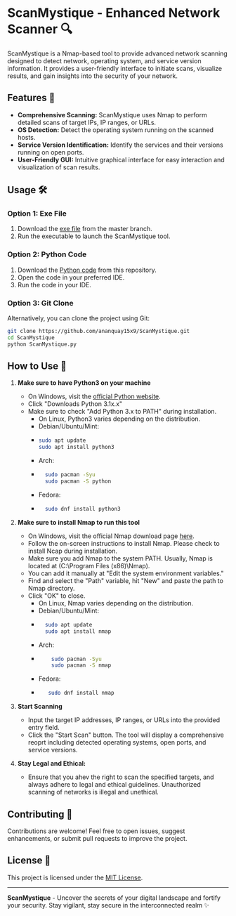 # ScanMystique - Enhanced Network Scanner 🔍

ScanMystique is a Nmap-based tool to provide advanced network scanning designed to detect network, operating system, and service version information. It provides a user-friendly interface to initiate scans, visualize results, and gain insights into the security of your network.


## Features 🚀

- **Comprehensive Scanning:** ScanMystique uses Nmap to perform detailed scans of target IPs, IP ranges, or URLs.
- **OS Detection:** Detect the operating system running on the scanned hosts.
- **Service Version Identification:** Identify the services and their versions running on open ports.
- **User-Friendly GUI:** Intuitive graphical interface for easy interaction and visualization of scan results.

## Usage 🛠️

### Option 1: Exe File

1. Download the [exe file](https://github.com/ananquay15x9/ScanMystique/blob/v1.0/ScanMystique.exe) from the master branch.
2. Run the executable to launch the ScanMystique tool.

### Option 2: Python Code

1. Download the [Python code](https://github.com/ananquay15x9/ScanMystique/blob/v1.0/ScanMystique.py) from this repository.
2. Open the code in your preferred IDE.
3. Run the code in your IDE.

### Option 3: Git Clone

Alternatively, you can clone the project using Git:

```bash
git clone https://github.com/ananquay15x9/ScanMystique.git
cd ScanMystique
python ScanMystique.py
```

## How to Use 📖

1. **Make sure to have Python3 on your machine**
    - On Windows, visit the [official Python website](https://www.python.org/downloads/).
    - Click "Downloads Python 3.1x.x"
    - Make sure to check "Add Python 3.x to PATH" during installation.
        - On Linux, Python3 varies depending on the distribution.
        - Debian/Ubuntu/Mint:
        - ```bash
          sudo apt update
          sudo apt install python3
          ```
        - Arch:
        - ```bash
            sudo pacman -Syu
            sudo pacman -S python
           ```
        - Fedora:
        - ```bash
            sudo dnf install python3
           ```
          
2. **Make sure to install Nmap to run this tool**
    - On Windows, visit the official Nmap download page [here](https://nmap.org/download.html).
    - Follow the on-screen instructions to install Nmap. Please check to install Ncap during installation.
    - Make sure you add Nmap to the system PATH. Usually, Nmap is located at (C:\Program Files (x86)\Nmap).
    - You can add it manually at "Edit the system environment variables."
    - Find and select the "Path" variable, hit "New" and paste the path to Nmap directory.
    - Click "OK" to close. 
        - On Linux, Nmap varies depending on the distribution.
        - Debian/Ubuntu/Mint:
        - ```bash
            sudo apt update
            sudo apt install nmap
            ```
        - Arch:
        - ```bash
              sudo pacman -Syu
              sudo pacman -S nmap
             ```
         - Fedora:
         - ```bash
              sudo dnf install nmap
             ```
3. **Start Scanning**
    - Input the target IP addresses, IP ranges, or URLs into the provided entry field.
    - Click the "Start Scan" button. The tool will display a comprehensive reoprt including detected operating systems, open ports, and service versions. 

4. **Stay Legal and Ethical:**
    - Ensure that you ahev the right to scan the specified targets, and always adhere to legal and ethical guidelines. Unauthorized scanning of networks is illegal and unethical.


## Contributing 🤝

Contributions are welcome! Feel free to open issues, suggest enhancements, or submit pull requests to improve the project.

## License 📝

This project is licensed under the [MIT License](LICENSE).

---

**ScanMystique** - Uncover the secrets of your digital landscape and fortify your security. Stay vigilant, stay secure in the interconnected realm ✨

